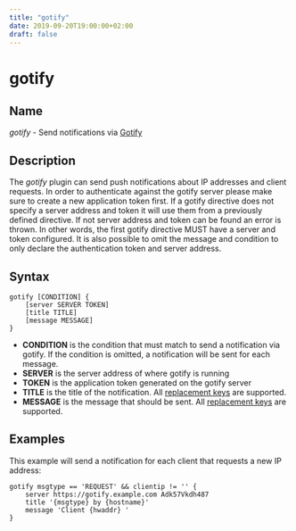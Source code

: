 ```yaml
---
title: "gotify"
date: 2019-09-20T19:00:00+02:00
draft: false
---
```


# gotify

## Name

*gotify* - Send notifications via [Gotify](https://gotify.net)

## Description

The *gotify* plugin can send push notifications about IP addresses and client requests. In order to
authenticate against the gotify server please make sure to create a new application token first. If a
gotify directive does not specify a server address and token it will use them from a previously defined
directive. If not server address and token can be found an error is thrown. In other words, the first
gotify directive MUST have a server and token configured. It is also possible to omit the message and
condition to only declare the authentication token and server address.

## Syntax

```
gotify [CONDITION] {
    [server SERVER TOKEN]
    [title TITLE]
    [message MESSAGE]
}
```

* **CONDITION** is the condition that must match to send a notification via gotify. If the condition is omitted, a notification
will be sent for each message.  
* **SERVER** is the server address of where gotify is running  
* **TOKEN** is the application token generated on the gotify server
* **TITLE** is the title of the notification. All [replacement keys](../../core/replacer/README.md) are supported.
* **MESSAGE** is the message that should be sent. All [replacement keys](../../core/replacer/README.md) are supported.

## Examples

This example will send a notification for each client that requests a new IP address:

```
gotify msgtype == 'REQUEST' && clientip != '' {
    server https://gotify.example.com Adk57Vkdh487
    title '{msgtype} by {hostname}'
    message 'Client {hwaddr} ' 
}
```